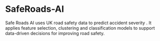 # SafeRoads-AI
Safe Roads AI uses UK road safety data to predict accident severity . It applies feature selection, clustering and classification models to support data-driven decisions for improving road safety.
